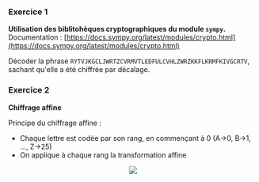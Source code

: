 ### Exercice 1

**Utilisation des biblitohèques cryptographiques du module ```sympy```.**
Documentation : [https://docs.sympy.org/latest/modules/crypto.html](https://docs.sympy.org/latest/modules/crypto.html)

Décoder la phrase ```RYTVJKGCLJWRTZCVRMVTLEDFULCVHLZWRZKKFLKRMFKIVGCRTV```, sachant qu'elle a été chiffrée par décalage.


### Exercice 2
**Chiffrage affine**

Principe du chiffrage affine :
- Chaque lettre est codée par son rang, en commençant à 0 (A->0, B->1, ..., Z->25)
- On applique à chaque rang la transformation affine 
<p align="center">
<img src="https://render.githubusercontent.com/render/math?math=\large f(x) = ax\+b  26">
</p>